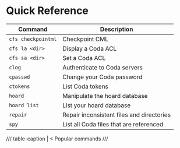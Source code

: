# Quick Reference

| Command | Description |
| ------- | ----------- |
| `cfs checkpointml` | Checkpoint CML |
| `cfs la <dir>` | Display a Coda ACL |
| `cfs sa <dir>` | Set a Coda ACL |
| `clog` | Authenticate to Coda servers |
| `cpasswd` | Change your Coda password |
| `ctokens` | List Coda tokens |
| `hoard` | Manipulate the hoard database |
| `hoard list` | List your hoard database |
| `repair` | Repair inconsistent files and directories |
| `spy` | List all Coda files that are referenced |

/// table-caption | <
Popular commands
///
